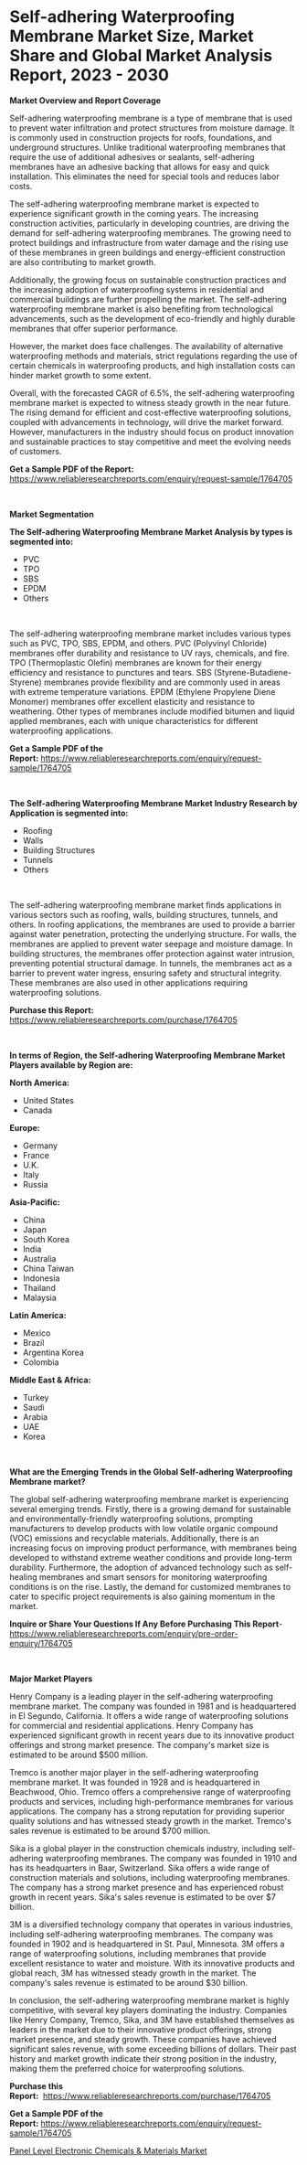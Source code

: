 <p><h1>Self-adhering Waterproofing Membrane Market Size, Market Share and Global Market Analysis Report, 2023 - 2030</h1></p><p><strong>Market Overview and Report Coverage</strong></p>
<p><p>Self-adhering waterproofing membrane is a type of membrane that is used to prevent water infiltration and protect structures from moisture damage. It is commonly used in construction projects for roofs, foundations, and underground structures. Unlike traditional waterproofing membranes that require the use of additional adhesives or sealants, self-adhering membranes have an adhesive backing that allows for easy and quick installation. This eliminates the need for special tools and reduces labor costs.</p><p>The self-adhering waterproofing membrane market is expected to experience significant growth in the coming years. The increasing construction activities, particularly in developing countries, are driving the demand for self-adhering waterproofing membranes. The growing need to protect buildings and infrastructure from water damage and the rising use of these membranes in green buildings and energy-efficient construction are also contributing to market growth.</p><p>Additionally, the growing focus on sustainable construction practices and the increasing adoption of waterproofing systems in residential and commercial buildings are further propelling the market. The self-adhering waterproofing membrane market is also benefiting from technological advancements, such as the development of eco-friendly and highly durable membranes that offer superior performance.</p><p>However, the market does face challenges. The availability of alternative waterproofing methods and materials, strict regulations regarding the use of certain chemicals in waterproofing products, and high installation costs can hinder market growth to some extent.</p><p>Overall, with the forecasted CAGR of 6.5%, the self-adhering waterproofing membrane market is expected to witness steady growth in the near future. The rising demand for efficient and cost-effective waterproofing solutions, coupled with advancements in technology, will drive the market forward. However, manufacturers in the industry should focus on product innovation and sustainable practices to stay competitive and meet the evolving needs of customers.</p></p>
<p><strong>Get a Sample PDF of the Report:</strong> <a href="https://www.reliableresearchreports.com/enquiry/request-sample/1764705">https://www.reliableresearchreports.com/enquiry/request-sample/1764705</a></p>
<p>&nbsp;</p>
<p><strong>Market Segmentation</strong></p>
<p><strong>The Self-adhering Waterproofing Membrane Market Analysis by types is segmented into:</strong></p>
<p><ul><li>PVC</li><li>TPO</li><li>SBS</li><li>EPDM</li><li>Others</li></ul></p>
<p>&nbsp;</p>
<p><p>The self-adhering waterproofing membrane market includes various types such as PVC, TPO, SBS, EPDM, and others. PVC (Polyvinyl Chloride) membranes offer durability and resistance to UV rays, chemicals, and fire. TPO (Thermoplastic Olefin) membranes are known for their energy efficiency and resistance to punctures and tears. SBS (Styrene-Butadiene-Styrene) membranes provide flexibility and are commonly used in areas with extreme temperature variations. EPDM (Ethylene Propylene Diene Monomer) membranes offer excellent elasticity and resistance to weathering. Other types of membranes include modified bitumen and liquid applied membranes, each with unique characteristics for different waterproofing applications.</p></p>
<p><strong>Get a Sample PDF of the Report:</strong>&nbsp;<a href="https://www.reliableresearchreports.com/enquiry/request-sample/1764705">https://www.reliableresearchreports.com/enquiry/request-sample/1764705</a></p>
<p>&nbsp;</p>
<p><strong>The Self-adhering Waterproofing Membrane Market Industry Research by Application is segmented into:</strong></p>
<p><ul><li>Roofing</li><li>Walls</li><li>Building Structures</li><li>Tunnels</li><li>Others</li></ul></p>
<p>&nbsp;</p>
<p><p>The self-adhering waterproofing membrane market finds applications in various sectors such as roofing, walls, building structures, tunnels, and others. In roofing applications, the membranes are used to provide a barrier against water penetration, protecting the underlying structure. For walls, the membranes are applied to prevent water seepage and moisture damage. In building structures, the membranes offer protection against water intrusion, preventing potential structural damage. In tunnels, the membranes act as a barrier to prevent water ingress, ensuring safety and structural integrity. These membranes are also used in other applications requiring waterproofing solutions.</p></p>
<p><strong>Purchase this Report:</strong>&nbsp; <a href="https://www.reliableresearchreports.com/purchase/1764705">https://www.reliableresearchreports.com/purchase/1764705</a></p>
<p>&nbsp;</p>
<p><strong>In terms of Region, the Self-adhering Waterproofing Membrane Market Players available by Region are:</strong></p>
<p>
    <p> <strong> North America: </strong>
        <ul>
            <li>United States</li>
            <li>Canada</li>
        </ul>
        </p> 
    <p> <strong> Europe: </strong>
        <ul>
            <li>Germany</li>
            <li>France</li>
            <li>U.K.</li>
            <li>Italy</li>
            <li>Russia</li>
        </ul>
        </p> 
    <p> <strong> Asia-Pacific: </strong>
        <ul>
            <li>China</li>
            <li>Japan</li>
            <li>South Korea</li>
            <li>India</li>
            <li>Australia</li>
            <li>China Taiwan</li>
            <li>Indonesia</li>
            <li>Thailand</li>
            <li>Malaysia</li>
        </ul>
        </p> 
    <p> <strong> Latin America: </strong>
        <ul>
            <li>Mexico</li>
            <li>Brazil</li>
            <li>Argentina Korea</li>
            <li>Colombia</li>
        </ul>
        </p> 
    <p> <strong> Middle East & Africa: </strong>
        <ul>
            <li>Turkey</li>
            <li>Saudi</li>
            <li>Arabia</li>
            <li>UAE</li>
            <li>Korea</li>
        </ul>
    </p>
    </p>
<p>&nbsp;</p>
<p><strong>What are the Emerging Trends in the Global Self-adhering Waterproofing Membrane market?</strong></p>
<p><p>The global self-adhering waterproofing membrane market is experiencing several emerging trends. Firstly, there is a growing demand for sustainable and environmentally-friendly waterproofing solutions, prompting manufacturers to develop products with low volatile organic compound (VOC) emissions and recyclable materials. Additionally, there is an increasing focus on improving product performance, with membranes being developed to withstand extreme weather conditions and provide long-term durability. Furthermore, the adoption of advanced technology such as self-healing membranes and smart sensors for monitoring waterproofing conditions is on the rise. Lastly, the demand for customized membranes to cater to specific project requirements is also gaining momentum in the market.</p></p>
<p><strong>Inquire or Share Your Questions If Any Before Purchasing This Report</strong>- <a href="https://www.reliableresearchreports.com/enquiry/pre-order-enquiry/1764705">https://www.reliableresearchreports.com/enquiry/pre-order-enquiry/1764705</a></p>
<p>&nbsp;</p>
<p><strong>Major Market Players</strong></p>
<p><p>Henry Company is a leading player in the self-adhering waterproofing membrane market. The company was founded in 1981 and is headquartered in El Segundo, California. It offers a wide range of waterproofing solutions for commercial and residential applications. Henry Company has experienced significant growth in recent years due to its innovative product offerings and strong market presence. The company's market size is estimated to be around $500 million.</p><p>Tremco is another major player in the self-adhering waterproofing membrane market. It was founded in 1928 and is headquartered in Beachwood, Ohio. Tremco offers a comprehensive range of waterproofing products and services, including high-performance membranes for various applications. The company has a strong reputation for providing superior quality solutions and has witnessed steady growth in the market. Tremco's sales revenue is estimated to be around $700 million.</p><p>Sika is a global player in the construction chemicals industry, including self-adhering waterproofing membranes. The company was founded in 1910 and has its headquarters in Baar, Switzerland. Sika offers a wide range of construction materials and solutions, including waterproofing membranes. The company has a strong market presence and has experienced robust growth in recent years. Sika's sales revenue is estimated to be over $7 billion.</p><p>3M is a diversified technology company that operates in various industries, including self-adhering waterproofing membranes. The company was founded in 1902 and is headquartered in St. Paul, Minnesota. 3M offers a range of waterproofing solutions, including membranes that provide excellent resistance to water and moisture. With its innovative products and global reach, 3M has witnessed steady growth in the market. The company's sales revenue is estimated to be around $30 billion.</p><p>In conclusion, the self-adhering waterproofing membrane market is highly competitive, with several key players dominating the industry. Companies like Henry Company, Tremco, Sika, and 3M have established themselves as leaders in the market due to their innovative product offerings, strong market presence, and steady growth. These companies have achieved significant sales revenue, with some exceeding billions of dollars. Their past history and market growth indicate their strong position in the industry, making them the preferred choice for waterproofing solutions.</p></p>
<p><strong>Purchase this Report:</strong>&nbsp;&nbsp;<a href="https://www.reliableresearchreports.com/purchase/1764705">https://www.reliableresearchreports.com/purchase/1764705</a></p>
<p></p>
<p><strong>Get a Sample PDF of the Report:</strong>&nbsp;<a href="https://www.reliableresearchreports.com/enquiry/request-sample/1764705">https://www.reliableresearchreports.com/enquiry/request-sample/1764705</a></p>
<p><p><a href="https://github.com/CliffMedina6/Market-Research-Report-List-2/blob/main/panel-level-electronic-chemicals-materials-market.md">Panel Level Electronic Chemicals & Materials Market</a></p></p>